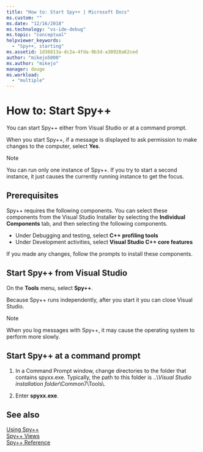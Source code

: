 ```yaml
---
title: "How to: Start Spy++ | Microsoft Docs"
ms.custom: ""
ms.date: "12/16/2018"
ms.technology: "vs-ide-debug"
ms.topic: "conceptual"
helpviewer_keywords: 
  - "Spy++, starting"
ms.assetid: 1d36813a-dc2a-4fda-9b3d-a38928a62ced
author: "mikejo5000"
ms.author: "mikejo"
manager: douge
ms.workload: 
  - "multiple"
---
```

# How to: Start Spy++

You can start Spy++ either from Visual Studio or at a command prompt.  
  
 When you start Spy++, if a message is displayed to ask permission to make changes to the computer, select **Yes**.  
  
> [!NOTE]
>  You can run only one instance of Spy++. If you try to start a second instance, it just causes the currently running instance to get the focus.

## Prerequisites

Spy++ requires the following components. You can select these components from the Visual Studio Installer by selecting the **Individual Components** tab, and then selecting the following components.

* Under Debugging and testing, select **C++ profiling tools**
* Under Development activities, select **Visual Studio C++ core features**

If you made any changes, follow the prompts to install these components.
  
## Start Spy++ from Visual Studio
  
On the **Tools** menu, select **Spy++**.  
  
Because Spy++ runs independently, after you start it you can close Visual Studio.  
  
> [!NOTE]
>  When you log messages with Spy++, it may cause the operating system to perform more slowly.  
  
## Start Spy++ at a command prompt  
  
1.  In a Command Prompt window, change directories to the folder that contains spyxx.exe. Typically, the path to this folder is ..\\*Visual Studio installation folder*\Common7\Tools\\.  
  
2.  Enter **spyxx.exe**. 
  
## See also  
 [Using Spy++](../debugger/using-spy-increment.md)   
 [Spy++ Views](../debugger/spy-increment-views.md)   
 [Spy++ Reference](../debugger/spy-increment-reference.md)
